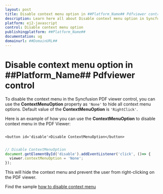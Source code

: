 ```yaml
---
layout: post
title: Disable context menu option in ##Platform_Name## Pdfviewer control | Syncfusion
description: Learn here all about Disable context menu option in Syncfusion ##Platform_Name## Pdfviewer control of Syncfusion Essential JS 2 and more.
platform: ej2-javascript
control: Disable context menu option 
publishingplatform: ##Platform_Name##
documentation: ug
domainurl: ##DomainURL##
---
```


# Disable context menu option in ##Platform_Name## Pdfviewer control

To disable the context menu in the Syncfusion PDF viewer control, you can use the **ContextMenuOption** property as `'None'` to hide all context menu options. Default value of the **ContextMenuOption** is `'RightClick'`.

Here is an example of how you can use the **ContextMenuOption** to disable context menu in the PDF Viewer:

```

<button id='disable'>Disable ContextMenuOption</button>

```

```javascript

// Disable ContextMenuOption
document.getElementById('disable').addEventListener('click', ()=> {
  viewer.contextMenuOption = 'None';
});

```

This will hide the context menu and prevent the user from right-clicking on the PDF viewer.

Find the sample [how to disable context menu](https://stackblitz.com/edit/jlphem-uicunx?devtoolsheight=33&file=index.js)
